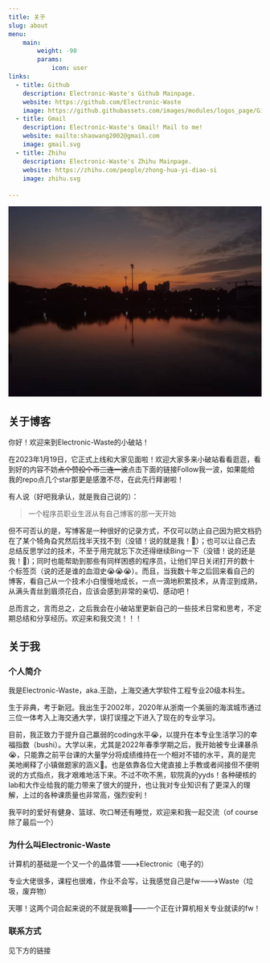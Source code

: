 ```yaml
---
title: 关于
slug: about
menu:
    main: 
        weight: -90
        params:
            icon: user
links:
  - title: Github
    description: Electronic-Waste's Github Mainpage.
    website: https://github.com/Electronic-Waste
    image: https://github.githubassets.com/images/modules/logos_page/GitHub-Mark.png
  - title: Gmail
    description: Electronic-Waste's Gmail! Mail to me!
    website: mailto:shaowang2002@gmail.com
    image: gmail.svg
  - title: Zhihu
    description: Electronic-Waste's Zhihu Mainpage.
    website: https://zhihu.com/people/zhong-hua-yi-diao-si
    image: zhihu.svg

---
```

![最喜欢的风景——闵大荒的落日](sunset.jpg)
## 关于博客
你好！欢迎来到Electronic-Waste的小破站！

在2023年1月19日，它正式上线和大家见面啦！欢迎大家多来小破站看看逛逛，看到好的内容不妨~~点个赞投个币三连一波~~点击下面的链接Follow我一波，如果能给我的repo点几个star那更是感激不尽，在此先行拜谢啦！

有人说（好吧我承认，就是我自己说的）：
> 一个程序员职业生涯从有自己博客的那一天开始

但不可否认的是，写博客是一种很好的记录方式，不仅可以防止自己因为把文档扔在了某个犄角旮旯然后找半天找不到（没错！说的就是我！🐶）；也可以让自己去总结反思学过的技术，不至于用完就忘下次还得继续Bing一下（没错！说的还是我！🐶)；同时也能帮助到那些有同样困惑的程序员，让他们早日关闭打开的数十个标签页（说的还是谁的血泪史😭😭😭）。而且，当我数十年之后回来看自己的博客，看自己从一个技术小白慢慢地成长，一点一滴地积累技术，从青涩到成熟，从满头青丝到眉须花白，应该会感到非常的亲切、感动吧！

总而言之，言而总之，之后我会在小破站里更新自己的一些技术日常和思考，不定期总结和分享经历。欢迎来和我交流！！！

## 关于我
### 个人简介
我是Electronic-Waste，aka.王劭，上海交通大学软件工程专业20级本科生。

生于非典，考于新冠。我出生于2002年，2020年从浙南一个美丽的海滨城市通过三位一体考入上海交通大学，误打误撞之下进入了现在的专业学习。

目前，我正致力于提升自己羸弱的coding水平😭，以提升在本专业生活学习的幸福指数（bushi）。大学以来，尤其是2022年春季学期之后，我开始被专业课暴杀😭，只能靠之前平台课的大量学分将成绩维持在一个相对不错的水平，真的是完美地阐释了小镇做题家的涵义🤡。也是依靠各位大佬直接上手教或者间接但不便明说的方式指点，我才艰难地活下来。不过不吹不黑，软院真的yyds！各种硬核的lab和大作业给我的能力带来了很大的提升，也让我对专业知识有了更深入的理解，上过的各种课质量也非常高，强烈安利！

我平时的爱好有健身、篮球、吹口琴还有睡觉，欢迎来和我一起交流（of course除了最后一个）
### 为什么叫Electronic-Waste

计算机的基础是一个又一个的晶体管--->Electronic（电子的）

专业大佬很多，课程也很难，作业不会写，让我感觉自己是fw--->Waste（垃圾，废弃物）

天哪！这两个词合起来说的不就是我嘛🤡——一个正在计算机相关专业就读的fw！

### 联系方式
见下方的链接

